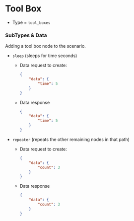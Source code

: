 # Tool Box
- Type = `tool_boxes`

### SubTypes & Data
Adding a tool box node to the scenario.
- `sleep` (sleeps for time seconds)
    - Data request to create:
    
        ```json
        {
            "data": {
                "time": 5
            }
        }
        ```
    
    - Data response
        ```json
        {
            "data": {
                "time": 5
            }
        }
        ```
  
- `repeater` (repeats the other remaining nodes in that path)
    - Data request to create:
        ```json
        {
            "data": {
                "count": 3
            }
        }
        ```
    
    - Data response
        ```json
        {
            "data": {
                "count": 3
            }
        }
        ```